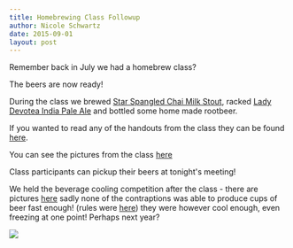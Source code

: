 ```yaml
---
title: Homebrewing Class Followup
author: Nicole Schwartz
date: 2015-09-01
layout: post
---
```


Remember back in July we had a homebrew class?

The beers are now ready!

During the class we brewed [Star Spangled Chai Milk Stout](https://github.com/NicoleSchwartz/HomeBrewing/wiki/Star-Spangled-Chai-Milk-Stout), racked [Lady Devotea India Pale Ale](https://github.com/NicoleSchwartz/HomeBrewing/wiki/Lady-Devotea-IPA-%28lavender-earl-grey%29) and bottled some home made rootbeer.

If you wanted to read any of the handouts from the class they can be found [here](https://github.com/NicoleSchwartz/HomeBrewing).

You can see the pictures from the class [here](https://photos.google.com/share/AF1QipNiW_W3ivFVBsUuOptKTzz8iVIbV_INFZeRW7VCYIDpz9eL2zRd7CNDlbTtSd53KA?key=NFlXYmZ0WjRZazl2MFB6dWVkOENlQVMzRGlPc193)

Class participants can pickup their beers at tonight's meeting!

We held the beverage cooling competition after the class - there are pictures [here](https://photos.google.com/share/AF1QipMH-0U98ARPJpflA9k-ApgaCdJqM_OMg5sIA3FWEWtVXzIIHYq-yhtft9VhIAqjWA?key=U1VpMHBHNTRBenZMaGp5VDA2Sk1fY19DeFllbW53) sadly none of the contraptions was able to produce cups of beer fast enough! (rules were [here](http://wiki.hacksburg.org/events:2015:beverage_cooling_competition)) they were however cool enough, even freezing at one point! Perhaps next year?

<img class="center" src="http://i.imgur.com/TJFxFp7m.jpg">
